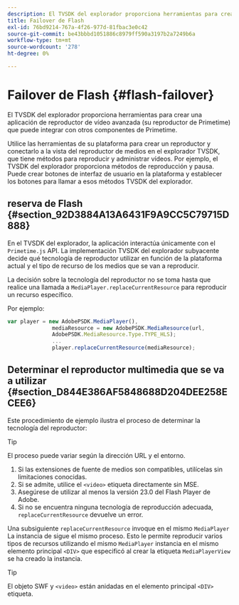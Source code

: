 ```yaml
---
description: El TVSDK del explorador proporciona herramientas para crear una aplicación de reproductor de vídeo avanzada (su reproductor de Primetime) que puede integrar con otros componentes de Primetime.
title: Failover de Flash
exl-id: 76bd9214-767a-4f26-977d-81fbac3e0c42
source-git-commit: be43bbbd1051886c8979ff590a3197b2a7249b6a
workflow-type: tm+mt
source-wordcount: '278'
ht-degree: 0%

---
```


# Failover de Flash {#flash-failover}

El TVSDK del explorador proporciona herramientas para crear una aplicación de reproductor de vídeo avanzada (su reproductor de Primetime) que puede integrar con otros componentes de Primetime.

Utilice las herramientas de su plataforma para crear un reproductor y conectarlo a la vista del reproductor de medios en el explorador TVSDK, que tiene métodos para reproducir y administrar vídeos. Por ejemplo, el TVSDK del explorador proporciona métodos de reproducción y pausa. Puede crear botones de interfaz de usuario en la plataforma y establecer los botones para llamar a esos métodos TVSDK del explorador.

## reserva de Flash {#section_92D3884A13A6431F9A9CC5C79715D888}

En el TVSDK del explorador, la aplicación interactúa únicamente con el `Primetime.js` API. La implementación TVSDK del explorador subyacente decide qué tecnología de reproductor utilizar en función de la plataforma actual y el tipo de recurso de los medios que se van a reproducir.

La decisión sobre la tecnología del reproductor no se toma hasta que realice una llamada a `MediaPlayer.replaceCurrentResource` para reproducir un recurso específico.

Por ejemplo:

```js
var player = new AdobePSDK.MediaPlayer(), 
              mediaResource = new AdobePSDK.MediaResource(url, 
              AdobePSDK.MediaResource.Type.TYPE_HLS); 
              ... 
              player.replaceCurrentResource(mediaResource);
```

## Determinar el reproductor multimedia que se va a utilizar {#section_D844E386AF5848688D204DEE258ECEE6}

Este procedimiento de ejemplo ilustra el proceso de determinar la tecnología del reproductor:

>[!TIP]
>
>El proceso puede variar según la dirección URL y el entorno.

1. Si las extensiones de fuente de medios son compatibles, utilícelas sin limitaciones conocidas.
1. Si se admite, utilice el `<video>` etiqueta directamente sin MSE.
1. Asegúrese de utilizar al menos la versión 23.0 del Flash Player de Adobe.
1. Si no se encuentra ninguna tecnología de reproducción adecuada, `replaceCurrentResource` devuelve un error.

Una subsiguiente `replaceCurrentResource` invoque en el mismo `MediaPlayer` La instancia de sigue el mismo proceso. Esto le permite reproducir varios tipos de recursos utilizando el mismo `MediaPlayer` instancia en el mismo elemento principal `<DIV>` que especificó al crear la etiqueta `MediaPlayerView` se ha creado la instancia.

>[!TIP]
>
>El objeto SWF y `<video>` están anidadas en el elemento principal `<DIV>` etiqueta.
